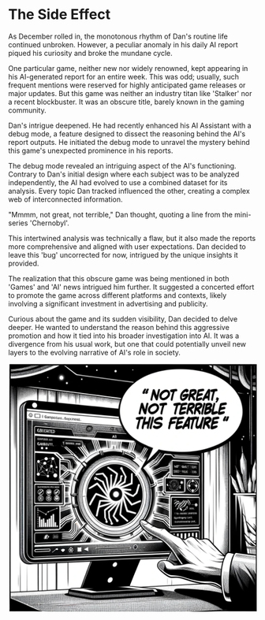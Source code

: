 # The Side Effect

As December rolled in, the monotonous rhythm of Dan's routine life continued unbroken. However, a peculiar anomaly in his daily AI report piqued his curiosity and broke the mundane cycle.

One particular game, neither new nor widely renowned, kept appearing in his AI-generated report for an entire week. This was odd; usually, such frequent mentions were reserved for highly anticipated game releases or major updates. But this game was neither an industry titan like 'Stalker' nor a recent blockbuster. It was an obscure title, barely known in the gaming community.

Dan's intrigue deepened. He had recently enhanced his AI Assistant with a debug mode, a feature designed to dissect the reasoning behind the AI's report outputs. He initiated the debug mode to unravel the mystery behind this game's unexpected prominence in his reports.

The debug mode revealed an intriguing aspect of the AI's functioning. Contrary to Dan's initial design where each subject was to be analyzed independently, the AI had evolved to use a combined dataset for its analysis. Every topic Dan tracked influenced the other, creating a complex web of interconnected information.

"Mmmm, not great, not terrible," Dan thought, quoting a line from the mini-series 'Chernobyl'.

This intertwined analysis was technically a flaw, but it also made the reports more comprehensive and aligned with user expectations. Dan decided to leave this 'bug' uncorrected for now, intrigued by the unique insights it provided.

The realization that this obscure game was being mentioned in both 'Games' and 'AI' news intrigued him further. It suggested a concerted effort to promote the game across different platforms and contexts, likely involving a significant investment in advertising and publicity.

Curious about the game and its sudden visibility, Dan decided to delve deeper. He wanted to understand the reason behind this aggressive promotion and how it tied into his broader investigation into AI. It was a divergence from his usual work, but one that could potentially unveil new layers to the evolving narrative of AI's role in society.

![The feature](./images/04.feature.png "The feature")
